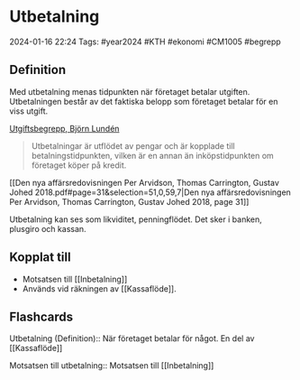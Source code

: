 # Utbetalning

2024-01-16 22:24
Tags: #year2024 #KTH #ekonomi #CM1005 #begrepp

## Definition

Med utbetalning menas tidpunkten när företaget betalar utgiften. Utbetalningen består av det faktiska belopp som företaget betalar för en viss utgift.

[Utgiftsbegrepp, Björn Lundén](https://www.bjornlunden.se/f%C3%B6retagande/utgiftsbegrepp__404)

> Utbetalningar är utflödet av pengar och är kopplade till betalningstidpunkten, vilken är en annan än inköpstidpunkten om företaget köper på kredit.

[[Den nya affärsredovisningen Per Arvidson, Thomas Carrington, Gustav Johed 2018.pdf#page=31&selection=51,0,59,7|Den nya affärsredovisningen Per Arvidson, Thomas Carrington, Gustav Johed 2018, page 31]]

Utbetalning kan ses som likviditet, penningflödet. Det sker i banken, plusgiro och kassan.

## Kopplat till

- Motsatsen till [[Inbetalning]]
- Används vid räkningen av [[Kassaflöde]].

## Flashcards

Utbetalning (Definition):: När företaget betalar för något. En del av [[Kassaflöde]]
<!--SR:!2024-01-25,3,252!2024-01-26,4,270-->

Motsatsen till utbetalning:: Motsatsen till [[Inbetalning]]
<!--SR:!2024-02-12,17,292!2024-01-26,4,272-->
